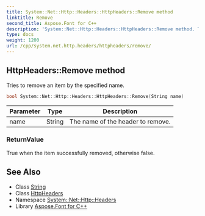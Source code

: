 ```yaml
---
title: System::Net::Http::Headers::HttpHeaders::Remove method
linktitle: Remove
second_title: Aspose.Font for C++
description: 'System::Net::Http::Headers::HttpHeaders::Remove method. Tries to remove an item by the specified name in C++.'
type: docs
weight: 1200
url: /cpp/system.net.http.headers/httpheaders/remove/
---
```

## HttpHeaders::Remove method


Tries to remove an item by the specified name.

```cpp
bool System::Net::Http::Headers::HttpHeaders::Remove(String name)
```


| Parameter | Type | Description |
| --- | --- | --- |
| name | String | The name of the header to remove. |

### ReturnValue

True when the item successfully removed, otherwise false.

## See Also

* Class [String](../../../system/string/)
* Class [HttpHeaders](../)
* Namespace [System::Net::Http::Headers](../../)
* Library [Aspose.Font for C++](../../../)
